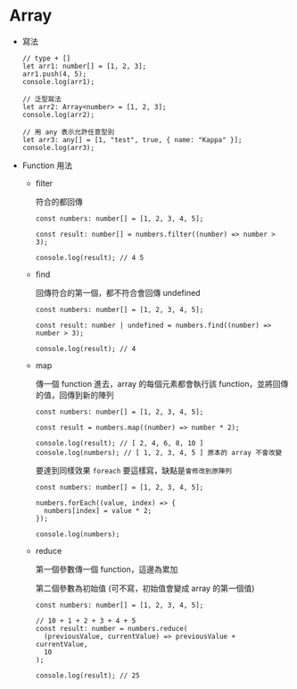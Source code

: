 # Array

- 寫法
    
    ```tsx
    // type + []
    let arr1: number[] = [1, 2, 3];
    arr1.push(4, 5);
    console.log(arr1);
    
    // 泛型寫法
    let arr2: Array<number> = [1, 2, 3];
    console.log(arr2);
    
    // 用 any 表示允許任意型別
    let arr3: any[] = [1, "test", true, { name: "Kappa" }];
    console.log(arr3);
    ```
    
- Function 用法
    - filter
        
        符合的都回傳
        
        ```tsx
        const numbers: number[] = [1, 2, 3, 4, 5];
        
        const result: number[] = numbers.filter((number) => number > 3);
        
        console.log(result); // 4 5
        ```
        
    - find
        
        回傳符合的第一個，都不符合會回傳 undefined
        
        ```tsx
        const numbers: number[] = [1, 2, 3, 4, 5];
        
        const result: number | undefined = numbers.find((number) => number > 3);
        
        console.log(result); // 4
        ```
        
    - map
        
        傳一個 function 進去，array 的每個元素都會執行該 function，並將回傳的值，回傳到新的陣列
        
        ```tsx
        const numbers: number[] = [1, 2, 3, 4, 5];
        
        const result = numbers.map((number) => number * 2);
        
        console.log(result); // [ 2, 4, 6, 8, 10 ]
        console.log(numbers); // [ 1, 2, 3, 4, 5 ] 原本的 array 不會改變
        ```
        
        要達到同樣效果 `foreach` 要這樣寫，缺點是`會修改到原陣列`
        
        ```tsx
        const numbers: number[] = [1, 2, 3, 4, 5];
        
        numbers.forEach((value, index) => {
          numbers[index] = value * 2;
        });
        
        console.log(numbers);
        ```
        
    - reduce
        
        第一個參數傳一個 function，這邊為累加
        
        第二個參數為初始值 (可不寫，初始值會變成 array 的第一個值)
        
        ```tsx
        const numbers: number[] = [1, 2, 3, 4, 5];
        
        // 10 + 1 + 2 + 3 + 4 + 5
        const result: number = numbers.reduce(
          (previousValue, currentValue) => previousValue + currentValue,
          10
        );
        
        console.log(result); // 25
        ```